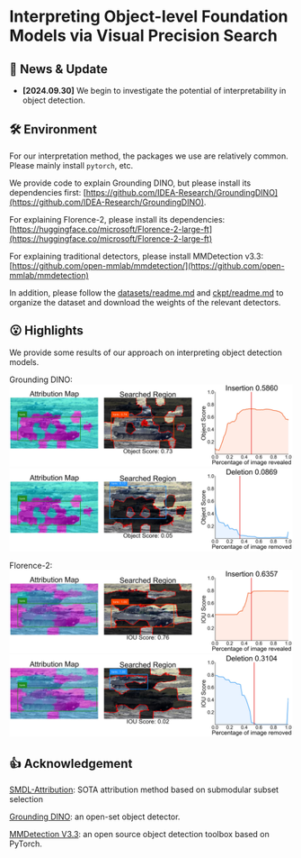 # Interpreting Object-level Foundation Models via Visual Precision Search

## 📰 News & Update

- **[2024.09.30]** We begin to investigate the potential of interpretability in object detection.

## 🛠️ Environment

For our interpretation method, the packages we use are relatively common. Please mainly install `pytorch`, etc.

We provide code to explain Grounding DINO, but please install its dependencies first: [https://github.com/IDEA-Research/GroundingDINO](https://github.com/IDEA-Research/GroundingDINO).

For explaining Florence-2, please install its dependencies: [https://huggingface.co/microsoft/Florence-2-large-ft](https://huggingface.co/microsoft/Florence-2-large-ft)

For explaining traditional detectors, please install MMDetection v3.3: [https://github.com/open-mmlab/mmdetection/](https://github.com/open-mmlab/mmdetection)

In addition, please follow the [datasets/readme.md](datasets/readme.md) and [ckpt/readme.md](ckpt/readme.md) to organize the dataset and download the weights of the relevant detectors.

## 😮 Highlights

We provide some results of our approach on interpreting object detection models.

Grounding DINO:
![](images/groundingdino_tank_insertion.jpg)
![](images/groundingdino_tank_deletion.jpg)

Florence-2:
![](images/florence-2_tank_insertion.jpg)
![](images/florence-2_tank_deletion.jpg)

## 👍 Acknowledgement

[SMDL-Attribution](https://github.com/RuoyuChen10/SMDL-Attribution): SOTA attribution method based on submodular subset selection

[Grounding DINO](https://github.com/IDEA-Research/GroundingDINO): an open-set object detector.

[MMDetection V3.3](https://github.com/open-mmlab/mmdetection): an open source object detection toolbox based on PyTorch.